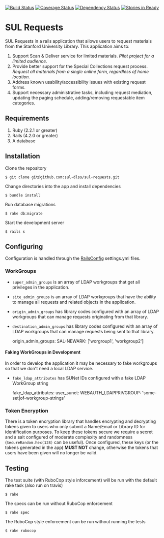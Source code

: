 [![Build Status](https://travis-ci.org/sul-dlss/sul-requests.svg?branch=master)](https://travis-ci.org/sul-dlss/sul-requests)
[![Coverage Status](https://coveralls.io/repos/sul-dlss/sul-requests/badge.svg)](https://coveralls.io/r/sul-dlss/sul-requests)
[![Dependency Status](https://gemnasium.com/sul-dlss/sul-requests.svg)](https://gemnasium.com/sul-dlss/sul-requests)
[![Stories in Ready](https://badge.waffle.io/sul-dlss/sul-requests.png?label=ready&title=Ready)](https://waffle.io/sul-dlss/sul-requests)


# SUL Requests

SUL Requests in a rails application that allows users to request materials from the Stanford University Library.  This application aims to:

1. Support Scan & Deliver service for limited materials. *Pilot project for a limited audience.*
2. Provide better support for the Special Collections request process. *Request all materials from a single online form, regardless of home location.*
3. Address known usability/accessibility issues with existing request forms.
4. Support necessary administrative tasks, including request mediation, updating the paging schedule, adding/removing requestable item categories.


## Requirements

1. Ruby (2.2.1 or greater)
2. Rails (4.2.0 or greater)
3. A database

## Installation

Clone the repository

    $ git clone git@github.com:sul-dlss/sul-requests.git

Change directories into the app and install dependencies

    $ bundle install

Run database migrations

    $ rake db:migrate

Start the development server

    $ rails s

## Configuring

Configuration is handled through the [RailsConfig](/railsconfig/rails_config) settings.yml files.

### WorkGroups

* `super_admin_groups` is an array of LDAP workgroups that get all privileges in the application.
* `site_admin_groups` is an array of LDAP workgroups that have the ability to manage all requests and related objects in the application.
* `origin_admin_groups` has library codes configured with an array of LDAP workgroups that can manage requests originating from that library.
* `destination_admin_groups` has library codes configured with an array of LDAP workgroups that can manage requests being sent to that library.


    origin_admin_groups:
      SAL-NEWARK: ['worgroup1', 'workgroup2']

#### Faking WorkGroups in Development

In order to develop the application it may be necessary to fake workgroups so that we don't need a local LDAP service.

* `fake_ldap_attributes` has SUNet IDs configured with a fake LDAP WorkGroup string


    fake_ldap_attributes:
      user_sunet:
        WEBAUTH_LDAPPRIVGROUP: 'some-set|of-workgroup-strings'

### Token Encryption

There is a token encryption library that handles encrypting and decrypting tokens given to users who only submit a Name/Email or Library ID for identification purposes. To keep these tokens secure we require a secret and a salt configured of moderate complexity and randomness (`SecureRandom.hex(128)` can be useful).  Once configured, these keys (or the tokens generated in the app) **MUST NOT** change, otherwise the tokens that users have been given will no longer be valid.

## Testing

The test suite (with RuboCop style inforcement) will be run with the default rake task (also run on travis)

    $ rake

The specs can be run without RuboCop enforcement

    $ rake spec

The RuboCop style enforcement can be run without running the tests

    $ rake rubocop
